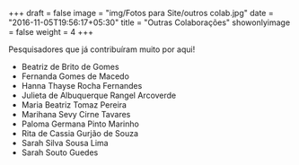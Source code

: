 +++
draft = false
image = "img/Fotos para Site/outros colab.jpg"
date = "2016-11-05T19:56:17+05:30"
title = "Outras Colaborações"
showonlyimage = false
weight = 4
+++

Pesquisadores que já contribuíram muito por aqui!
<!--more-->

* Beatriz de Brito de Gomes
* Fernanda Gomes de Macedo
* Hanna Thayse Rocha Fernandes
* Julieta de Albuquerque Rangel Arcoverde
* Maria Beatriz Tomaz Pereira
* Marihana Sevy Cirne Tavares
* Paloma Germana Pinto Marinho
* Rita de Cassia Gurjão de Souza
* Sarah Silva Sousa Lima
* Sarah Souto Guedes
